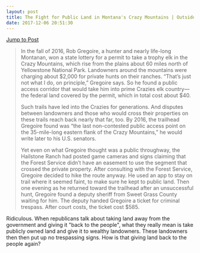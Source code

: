 ```yaml
---
layout: post
title: The Fight for Public Land in Montana's Crazy Mountains | Outside Online
date: 2017-12-06 20:51:30
---
```

[Jump to Post](https://www.outsideonline.com/2263356/crazy-mountains?utm_campaign=rss&utm_source=rss&utm_medium=xmlfeed)

> In the fall of 2016, Rob Gregoire, a hunter and nearly life-long Montanan, won a state lottery for a permit to take a trophy elk in the Crazy Mountains, which rise from the plains about 60 miles north of Yellowstone National Park. Landowners around the mountains were charging about $2,000 for private hunts on their ranches. “That’s just not what I do, on principle,” Gregoire says. So he found a public access corridor that would take him into prime Crazies elk country—the federal land covered by the permit, which in total cost about $40.   
> 
> Such trails have led into the Crazies for generations. And disputes between landowners and those who would cross their properties on these trails reach back nearly that far, too. By 2016, the trailhead Gregoire found was “the last non-contested public access point on the 35-mile-long eastern flank of the Crazy Mountains,” he would write later to his U.S. senators.
> 
> Yet even on what Gregoire thought was a public throughway, the Hailstone Ranch had posted game cameras and signs claiming that the Forest Service didn’t have an easement to use the segment that crossed the private property. After consulting with the Forest Service, Gregoire decided to hike the route anyway. He used an app to stay on trail where it seemed faint, to make sure he kept to public land. Then one evening as he returned toward the trailhead after an unsuccessful hunt, Gregoire found a deputy sheriff from Sweet Grass County waiting for him. The deputy handed Gregoire a ticket for criminal trespass. After court costs, the ticket cost $585.


Ridiculous. When republicans talk about taking land away from the government and giving it "back to the people", what they really mean is take publicly owned land and give it to wealthy landowners. These landowners then then put up no trespassing signs. How is that giving land back to the people again?
